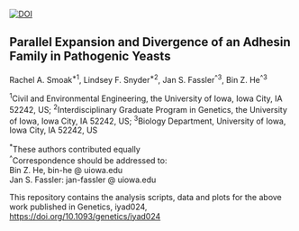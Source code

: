 [![DOI](https://zenodo.org/badge/DOI/10.5281/zenodo.7631150.svg)](https://doi.org/10.5281/zenodo.7631150)

## Parallel Expansion and Divergence of an Adhesin Family in Pathogenic Yeasts
Rachel A. Smoak<sup>*1</sup>, Lindsey F. Snyder<sup>*2</sup>, Jan S. Fassler<sup>^3</sup>, Bin Z. He<sup>^3</sup>

<sup>1</sup>Civil and Environmental Engineering, the University of Iowa, Iowa City, IA 52242, US; <sup>2</sup>Interdisciplinary Graduate Program in Genetics, the University of Iowa, Iowa City, IA 52242, US; <sup>3</sup>Biology Department, University of Iowa, Iowa City, IA 52242, US

<sup>*</sup>These authors contributed equally<br>
<sup>^</sup>Correspondence should be addressed to:<br>
Bin Z. He, bin-he @ uiowa.edu<br>
Jan S. Fassler: jan-fassler @ uiowa.edu

This repository contains the analysis scripts, data and plots for the above work published in 
Genetics, iyad024, <https://doi.org/10.1093/genetics/iyad024>
